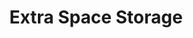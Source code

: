 ---
title: "Extra Space Storage"
url: /sugar-hill/extra-space-storage-nelson-brogdon-boulevard-north-east/
shop: Mieten
---